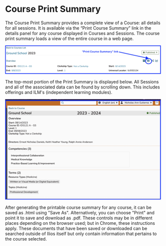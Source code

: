 # Course Print Summary

The Course Print Summary provides a complete view of a Course: all details for all sessions. It is available via the “Print Course Summary” link in the details panel for any course displayed in Courses and Sessions. The course print summary loads a view of the entire course in a web page.

![print summary button](../../images/course_summary/print_summary_button.png)

The top-most portion of the Print Summary is displayed below. All Sessions and all of the associated data can be found by scrolling down. This includes offerings and ILM's (independent learning modules).

![print summary screen - top](../../images/course_summary/course_print_summary_top.png)

After generating the printable course summary for any course, it can be saved as .html using "Save As". Alternatively, you can choose "Print" and point it to save and download as .pdf. These controls may be in different places depending on the browser used; but in Chrome, these instructions apply. These documents that have been saved or downloaded can be searched outside of Ilios itself but only contain information that pertains to the course selected.

